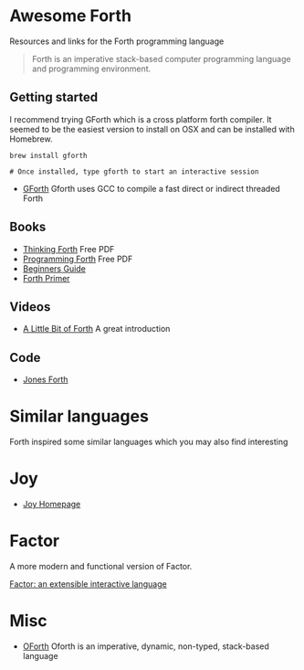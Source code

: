 # Awesome Forth

Resources and links for the Forth programming language

> Forth is an imperative stack-based computer programming language and programming environment.

## Getting started

I recommend trying GForth which is a cross platform forth compiler. It seemed to be the easiest version to install on OSX and can be installed with Homebrew.

```
brew install gforth

# Once installed, type gforth to start an interactive session
```

+ [GForth](http://www.gnu.org/software/gforth/) Gforth uses GCC to compile a fast direct or indirect threaded Forth

## Books

+ [Thinking Forth](http://www.dnd.utwente.nl/~tim/colorforth/Leo-Brodie/thinking-forth.pdf) Free PDF
+ [Programming Forth](http://www.mpeforth.com/arena/ProgramForth.pdf) Free PDF
+ [Beginners Guide](http://galileo.phys.virginia.edu/classes/551.jvn.fall01/primer.htm)
+ [Forth Primer](http://ficl.sourceforge.net/pdf/Forth_Primer.pdf)

## Videos

+ [A Little Bit of Forth](https://www.youtube.com/watch?v=Q6FflPMHZP4) A great introduction

## Code

+ [Jones Forth](https://github.com/AlexandreAbreu/jonesforth/blob/master/jonesforth.S)

# Similar languages

Forth inspired some similar languages which you may also find interesting

# Joy

+ [Joy Homepage](http://www.latrobe.edu.au/humanities/research/research-projects/past-projects/joy-programming-language)

# Factor

A more modern and functional version of Factor.

[Factor: an extensible interactive language](https://www.youtube.com/watch?v=f_0QlhYlS8g)

# Misc

+ [OForth](http://www.oforth.com) Oforth is an imperative, dynamic, non-typed, stack-based language

